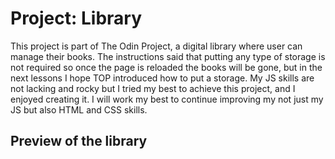 # Project: Library

This project is part of The Odin Project, a digital library where user can manage their books. The instructions said that putting any type of storage is not required so once the page is reloaded the books will be gone, but in the next lessons I hope TOP introduced how to put a storage. My JS skills are not lacking and rocky but I tried my best to achieve this project, and I enjoyed creating it. I will work my best to continue improving my not just my JS but also HTML and CSS skills.

## Preview of the library
 
